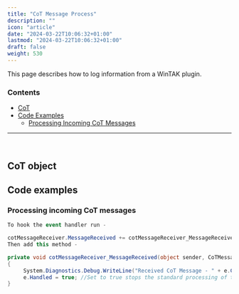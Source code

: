 ```yaml
---
title: "CoT Message Process"
description: ""
icon: "article"
date: "2024-03-22T10:06:32+01:00"
lastmod: "2024-03-22T10:06:32+01:00"
draft: false
weight: 530
---
```


This page describes how to log information from a WinTAK plugin.

### Contents

- [CoT](#cot-object)
- [Code Examples](#code-examples)
    - [Processing Incoming CoT Messages](#processing-incoming-cot-messages)

___

<br>

## CoT object

## Code examples

### Processing incoming CoT messages

```cs
To hook the event handler run - 

cotMessageReceiver.MessageReceived += cotMessageReceiver_MessageReceived;
Then add this method -

private void cotMessageReceiver_MessageReceived(object sender, CoTMessageArgument e)
{
     System.Diagnostics.Debug.WriteLine("Received CoT Message - " + e.CotEvent.ToString());
     e.Handled = true; //Set to true stops the standard processing of this message.
}         

```

